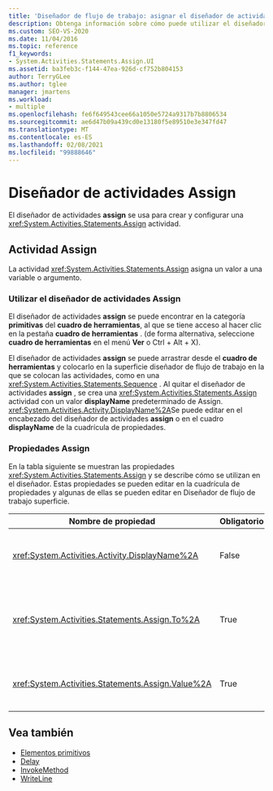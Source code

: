 ```yaml
---
title: 'Diseñador de flujo de trabajo: asignar el diseñador de actividades'
description: Obtenga información sobre cómo puede utilizar el diseñador de actividades Assign para crear y configurar una actividad Assign y cómo la actividad Assign asigna un valor a una variable o argumento.
ms.custom: SEO-VS-2020
ms.date: 11/04/2016
ms.topic: reference
f1_keywords:
- System.Activities.Statements.Assign.UI
ms.assetid: ba3feb3c-f144-47ea-926d-cf752b804153
author: TerryGLee
ms.author: tglee
manager: jmartens
ms.workload:
- multiple
ms.openlocfilehash: fe6f649543cee66a1050e5724a9317b7b8806534
ms.sourcegitcommit: ae6d47b09a439cd0e13180f5e89510e3e347fd47
ms.translationtype: MT
ms.contentlocale: es-ES
ms.lasthandoff: 02/08/2021
ms.locfileid: "99888646"
---
```

# <a name="assign-activity-designer"></a>Diseñador de actividades Assign

El diseñador de actividades **assign** se usa para crear y configurar una <xref:System.Activities.Statements.Assign> actividad.

## <a name="the-assign-activity"></a>Actividad Assign

La actividad <xref:System.Activities.Statements.Assign> asigna un valor a una variable o argumento.

### <a name="using-the-assign-activity-designer"></a>Utilizar el diseñador de actividades Assign

El diseñador de actividades **assign** se puede encontrar en la categoría **primitivas** del **cuadro de herramientas**, al que se tiene acceso al hacer clic en la pestaña **cuadro de herramientas** . (de forma alternativa, seleccione **cuadro de herramientas** en el menú **Ver** o Ctrl + Alt + X).

El diseñador de actividades **assign** se puede arrastrar desde el **cuadro de herramientas** y colocarlo en la superficie diseñador de flujo de trabajo en la que se colocan las actividades, como en una <xref:System.Activities.Statements.Sequence> . Al quitar el diseñador de actividades **assign** , se crea una <xref:System.Activities.Statements.Assign> actividad con un valor **displayName** predeterminado de Assign. <xref:System.Activities.Activity.DisplayName%2A>Se puede editar en el encabezado del diseñador de actividades **assign** o en el cuadro **displayName** de la cuadrícula de propiedades.

### <a name="the-assign-properties"></a>Propiedades Assign

En la tabla siguiente se muestran las propiedades <xref:System.Activities.Statements.Assign> y se describe cómo se utilizan en el diseñador. Estas propiedades se pueden editar en la cuadrícula de propiedades y algunas de ellas se pueden editar en Diseñador de flujo de trabajo superficie.

|Nombre de propiedad|Obligatorio|Uso|
|-|--------------|-|
|<xref:System.Activities.Activity.DisplayName%2A>|False|Nombre descriptivo de la actividad <xref:System.Activities.Statements.Assign>. El valor predeterminado es Assign. Pese a que el valor <xref:System.Activities.Activity.DisplayName%2A> no es obligatorio, se recomienda usar uno.|
|<xref:System.Activities.Statements.Assign.To%2A>|True|La variable o argumento al que está asignado <xref:System.Activities.Statements.Assign.Value%2A>. El valor debe ser un identificador de Visual Basic válido. Para establecer la propiedad, escriba una expresión de Visual Basic en el cuadro **para** del diseñador de actividades **assign** o en la cuadrícula de propiedades.|
|<xref:System.Activities.Statements.Assign.Value%2A>|True|Valor que se asigna a la variable. Para establecer <xref:System.Activities.Statements.Assign.Value%2A> , escriba una expresión de Visual Basic en el cuadro **valor** en el diseñador de actividades **assign** o en la cuadrícula de propiedades.|

## <a name="see-also"></a>Vea también

- [Elementos primitivos](../workflow-designer/primitives-activity-designers.md)
- [Delay](../workflow-designer/delay-activity-designer.md)
- [InvokeMethod](../workflow-designer/invokemethod-activity-designer.md)
- [WriteLine](../workflow-designer/writeline-activity-designer.md)